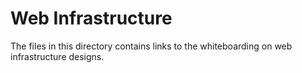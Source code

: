 # Web Infrastructure

The files in this directory contains links to the whiteboarding on web infrastructure designs.
